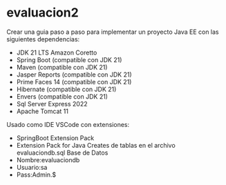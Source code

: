 # evaluacion2
Crear una guia paso a paso para implementar un proyecto Java EE con las siguientes dependencias:
- JDK 21 LTS Amazon Coretto
- Spring Boot (compatible con JDK 21)
- Maven (compatible con JDK 21)
- Jasper Reports (compatible con JDK 21)
- Prime Faces 14 (compatible con JDK 21)
- Hibernate (compatible con JDK 21)
- Envers (compatible con JDK 21)
- Sql Server Express 2022
- Apache Tomcat 11

Usado como IDE VSCode con extensiones:
- SpringBoot Extension Pack
- Extension Pack for Java
Creates de tablas en el archivo evaluaciondb.sql
Base de Datos
- Nombre:evaluaciondb
- Usuario:sa
- Pass:Admin.$
